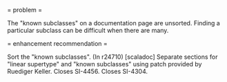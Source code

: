 = problem =

The "known subclasses" on a documentation page are unsorted. Finding a particular subclass can be difficult when there are many.

= enhancement recommendation =

Sort the "known subclasses".
(In r24710) [scaladoc] Separate sections for "linear supertype" and "known subclasses" using patch provided by Ruediger Keller. Closes SI-4456. Closes SI-4304.
